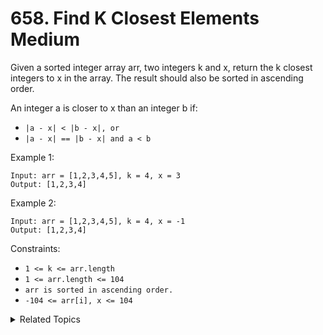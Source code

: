 # 658. Find K Closest Elements<br> Medium

Given a sorted integer array arr, two integers k and x, return the k closest integers to x in the array. The result should also be sorted in ascending order.

An integer a is closer to x than an integer b if:

- `|a - x| < |b - x|, or`
- `|a - x| == |b - x| and a < b`

Example 1:

```
Input: arr = [1,2,3,4,5], k = 4, x = 3
Output: [1,2,3,4]
```

Example 2:

```
Input: arr = [1,2,3,4,5], k = 4, x = -1
Output: [1,2,3,4]
```

Constraints:

- `1 <= k <= arr.length`
- `1 <= arr.length <= 104`
- `arr is sorted in ascending order.`
- `-104 <= arr[i], x <= 104`

<details>

<summary> Related Topics </summary>

-   `Binary Search`
-   `Heap`

</details>
